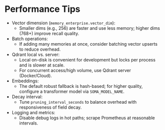 # Performance Tips

- Vector dimension (`memory_enterprise.vector_dim`):
  - Smaller dims (e.g., 256) are faster and use less memory; higher dims (768+) improve recall quality.
- Batch operations:
  - If adding many memories at once, consider batching vector upserts to reduce overhead.
- Qdrant local vs. server:
  - Local on-disk is convenient for development but locks per process and is slower at scale.
  - For concurrent access/high volume, use Qdrant server (Docker/Cloud).
- Embeddings:
  - The default robust fallback is hash-based; for higher quality, configure a transformer model via `SOMA_MODEL_NAME`.
- Decay interval:
  - Tune `pruning_interval_seconds` to balance overhead with responsiveness of field decay.
- Logging and metrics:
  - Disable debug logs in hot paths; scrape Prometheus at reasonable intervals.
